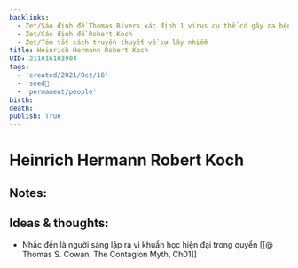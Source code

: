 ```yaml
---
backlinks:
  - Zet/Sáu định đề Thomas Rivers xác định 1 virus cụ thể có gây ra bệnh cụ thể không
  - Zet/Các định đề Robert Koch
  - Zet/Tóm tắt sách truyền thuyết về sự lây nhiễm
title: Heinrich Hermann Robert Koch
UID: 211016103904
tags:
  - 'created/2021/Oct/16'
  - 'seed🥜'
  - 'permanent/people'
birth: 
death: 
publish: True
---
```

# Heinrich Hermann Robert Koch

## Notes:

## Ideas & thoughts:
- Nhắc đến là người sáng lập ra vi khuẩn học hiện đại trong quyển [[@ Thomas S. Cowan, The Contagion Myth, Ch01]]
